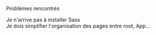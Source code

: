 Problèmes rencontrés

Je n'arrive pas à installer Sass
<br />
Je dois simplifier l'organisation des pages entre root, App...
